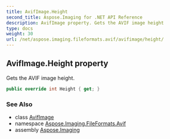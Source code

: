 ```yaml
---
title: AvifImage.Height
second_title: Aspose.Imaging for .NET API Reference
description: AvifImage property. Gets the AVIF image height
type: docs
weight: 30
url: /net/aspose.imaging.fileformats.avif/avifimage/height/
---
```

## AvifImage.Height property

Gets the AVIF image height.

```csharp
public override int Height { get; }
```

### See Also

* class [AvifImage](../)
* namespace [Aspose.Imaging.FileFormats.Avif](../../avifimage/)
* assembly [Aspose.Imaging](../../../)


